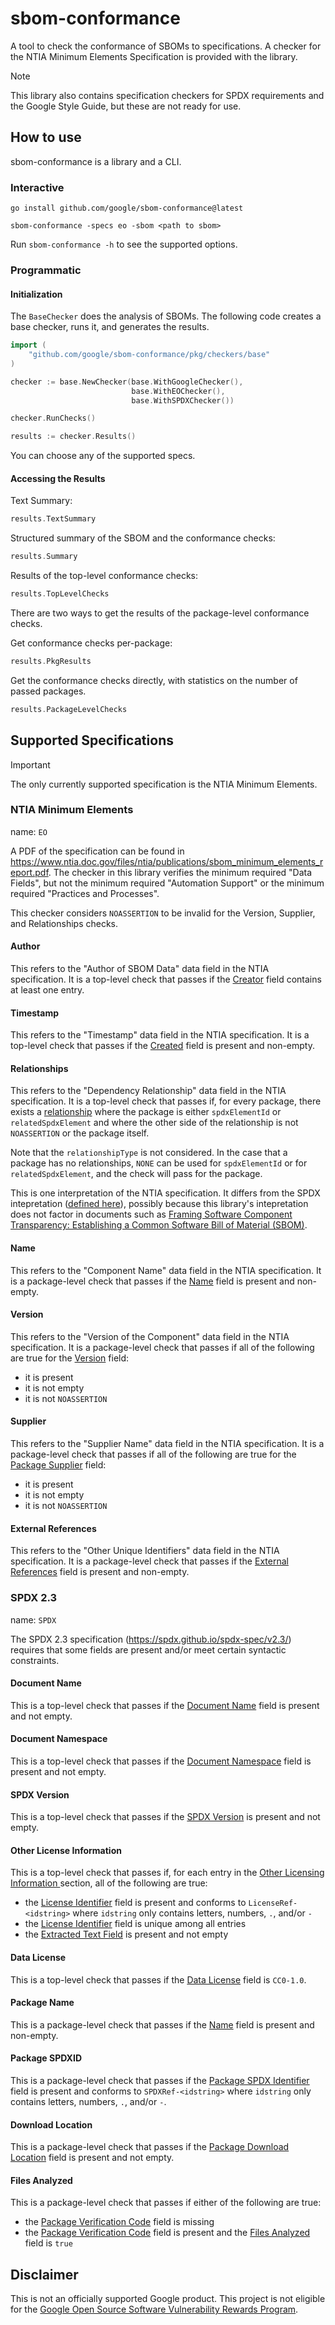 # sbom-conformance

A tool to check the conformance of SBOMs to specifications. A checker for the NTIA Minimum Elements Specification is provided with the library.

> [!NOTE]  
> This library also contains specification checkers for SPDX requirements and the Google Style Guide, but these are not ready for use.

## How to use

sbom-conformance is a library and a CLI.

### Interactive

```
go install github.com/google/sbom-conformance@latest

sbom-conformance -specs eo -sbom <path to sbom>
```

Run `sbom-conformance -h` to see the supported options.

### Programmatic

#### Initialization

The `BaseChecker` does the analysis of SBOMs. The following code creates a base checker, runs it, and generates the results.

```go
import (
	"github.com/google/sbom-conformance/pkg/checkers/base"
)

checker := base.NewChecker(base.WithGoogleChecker(),
                           base.WithEOChecker(),
                           base.WithSPDXChecker())

checker.RunChecks()

results := checker.Results()

```

You can choose any of the supported specs.

#### Accessing the Results

Text Summary:

```go
results.TextSummary
```

Structured summary of the SBOM and the conformance checks:

```go
results.Summary
```

Results of the top-level conformance checks:

```go
results.TopLevelChecks
```

There are two ways to get the results of the package-level conformance checks.

Get conformance checks per-package:

```go
results.PkgResults
```

Get the conformance checks directly, with statistics on the number of passed packages.

```go
results.PackageLevelChecks
```

## Supported Specifications

> [!IMPORTANT]  
> The only currently supported specification is the NTIA Minimum Elements.

### NTIA Minimum Elements

name: `EO`

A PDF of the specification can be found in https://www.ntia.doc.gov/files/ntia/publications/sbom_minimum_elements_report.pdf. The checker in this library verifies the minimum required "Data Fields", but not the minimum required "Automation Support" or the minimum required "Practices and Processes".

This checker considers `NOASSERTION` to be invalid for the Version, Supplier, and Relationships checks.

#### Author

This refers to the "Author of SBOM Data" data field in the NTIA specification. It is a top-level check that passes if the [Creator](https://spdx.github.io/spdx-spec/v2.3/document-creation-information/#68-creator-field) field contains at least one entry.

#### Timestamp

This refers to the "Timestamp" data field in the NTIA specification. It is a top-level check that passes if the [Created](https://spdx.github.io/spdx-spec/v2.3/document-creation-information/#69-created-field) field is present and non-empty.

#### Relationships

This refers to the "Dependency Relationship" data field in the NTIA specification. It is a top-level check that passes if, for every package, there exists a [relationship](https://spdx.github.io/spdx-spec/v2.3/relationships-between-SPDX-elements/) where the package is either `spdxElementId` or `relatedSpdxElement` and where the other side of the relationship is not `NOASSERTION` or the package itself.

Note that the `relationshipType` is not considered. In the case that a package has no relationships, `NONE` can be used for `spdxElementId` or for `relatedSpdxElement`, and the check will pass for the package.

This is one interpretation of the NTIA specification. It differs from the SPDX intepretation ([defined here](https://spdx.github.io/spdx-spec/v2.3/how-to-use/#k2-satisfying-ntia-minimum-elements-for-an-sbom-using-spdx)), possibly because this library's intepretation does not factor in documents such as [Framing Software Component Transparency: Establishing a Common Software Bill of Material (SBOM)](https://www.ntia.gov/files/ntia/publications/framingsbom_20191112.pdf).

#### Name

This refers to the "Component Name" data field in the NTIA specification. It is a package-level check that passes if the [Name](https://spdx.github.io/spdx-spec/v2.3/package-information/#71-package-name-field) field is present and non-empty.

#### Version

This refers to the "Version of the Component" data field in the NTIA specification. It is a package-level check that passes if all of the following are true for the [Version](https://spdx.github.io/spdx-spec/v2.3/package-information/#73-package-version-field) field:
- it is present
- it is not empty
- it is not `NOASSERTION`

#### Supplier

This refers to the "Supplier Name" data field in the NTIA specification. It is a package-level check that passes if all of the following are true for the [Package Supplier](https://spdx.github.io/spdx-spec/v2.3/package-information/#75-package-supplier-field) field:
- it is present
- it is not empty
- it is not `NOASSERTION`

#### External References

This refers to the "Other Unique Identifiers" data field in the NTIA specification. It is a package-level check that passes if the [External References](https://spdx.github.io/spdx-spec/v2.3/package-information/#721-external-reference-field) field is present and non-empty.

### SPDX 2.3

name: `SPDX`

The SPDX 2.3 specification (https://spdx.github.io/spdx-spec/v2.3/) requires that some fields are present and/or meet certain syntactic constraints.

#### Document Name

This is a top-level check that passes if the [Document Name](https://spdx.github.io/spdx-spec/v2.3/document-creation-information/#64-document-name-field) field is present and not empty.

#### Document Namespace

This is a top-level check that passes if the [Document Namespace](https://spdx.github.io/spdx-spec/v2.3/document-creation-information/#65-spdx-document-namespace-field) field is present and not empty.

#### SPDX Version

This is a top-level check that passes if the [SPDX Version](https://spdx.github.io/spdx-spec/v2.3/document-creation-information/#61-spdx-version-field) is present and not empty.

#### Other License Information

This is a top-level check that passes if, for each entry in the [Other Licensing Information ](https://spdx.github.io/spdx-spec/v2.3/other-licensing-information-detected/) section, all of the following are true:
- the [License Identifier](https://spdx.github.io/spdx-spec/v2.3/other-licensing-information-detected/#101-license-identifier-field) field is present and conforms to `LicenseRef-<idstring>` where `idstring` only contains letters, numbers, `.`, and/or `-`
- the [License Identifier](https://spdx.github.io/spdx-spec/v2.3/other-licensing-information-detected/#101-license-identifier-field) field is unique among all entries
- the [Extracted Text Field](https://spdx.github.io/spdx-spec/v2.3/other-licensing-information-detected/#102-extracted-text-field) is present and not empty

#### Data License

This is a top-level check that passes if the [Data License](https://spdx.github.io/spdx-spec/v2.3/document-creation-information/#62-data-license-field) field is `CC0-1.0`.

#### Package Name

This is a package-level check that passes if the [Name](https://spdx.github.io/spdx-spec/v2.3/package-information/#71-package-name-field) field is present and non-empty.

#### Package SPDXID

This is a package-level check that passes if the [Package SPDX Identifier](https://spdx.github.io/spdx-spec/v2.3/package-information/#72-package-spdx-identifier-field) field is present and conforms to `SPDXRef-<idstring>` where `idstring` only contains letters, numbers, `.`, and/or `-`.

#### Download Location

This is a package-level check that passes if the [Package Download Location](https://spdx.github.io/spdx-spec/v2.3/package-information/#77-package-download-location-field) field is present and not empty.

#### Files Analyzed

This is a package-level check that passes if either of the following are true:
- the [Package Verification Code](https://spdx.github.io/spdx-spec/v2.3/package-information/#79-package-verification-code-field) field is missing
- the [Package Verification Code](https://spdx.github.io/spdx-spec/v2.3/package-information/#79-package-verification-code-field) field is present and the [Files Analyzed](https://spdx.github.io/spdx-spec/v2.3/package-information/#78-files-analyzed-field) field is `true`

## Disclaimer

This is not an officially supported Google product. This project is not eligible for the [Google Open Source Software Vulnerability Rewards Program](https://bughunters.google.com/open-source-security).
